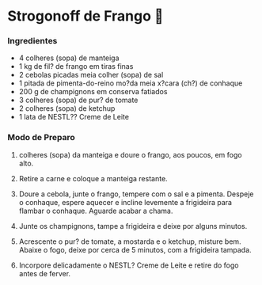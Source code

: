 # Strogonoff de Frango :chicken:

### Ingredientes
* 4 colheres (sopa) de manteiga
* 1 kg de fil? de frango em tiras finas
* 2 cebolas picadas meia colher (sopa) de sal
* 1 pitada de pimenta-do-reino mo?da meia x?cara (ch?) de conhaque
* 200 g de champignons em conserva fatiados
* 3 colheres (sopa) de pur? de tomate
* 2 colheres (sopa) de ketchup
* 1 lata de NESTL?? Creme de Leite
### Modo de Preparo
1. colheres (sopa) da manteiga e doure o frango, aos poucos, em fogo alto.

2. Retire a carne e coloque a manteiga restante.

3. Doure a cebola, junte o frango, tempere com o sal e a pimenta. Despeje o conhaque, espere aquecer e incline levemente a frigideira para flambar o conhaque. Aguarde acabar a chama.

4. Junte os champignons, tampe a frigideira e deixe por alguns minutos.

5. Acrescente o pur? de tomate, a mostarda e o ketchup, misture bem. Abaixe o fogo, deixe por cerca de 5 minutos, com a frigideira tampada.

6. Incorpore delicadamente o NESTL? Creme de Leite e retire do fogo antes de ferver.